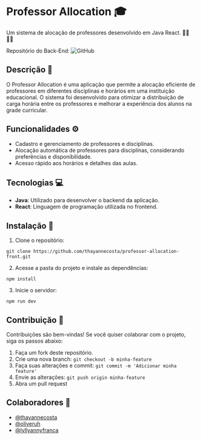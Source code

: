 # Professor Allocation :mortar_board:


Um sistema de alocação de professores desenvolvido em Java React. 👨‍💻 👩‍💻

Repositório do Back-End: ![GitHub](https://github.com/oliveruh/professor-allocation-thayruhlili)

## Descrição :page_with_curl:

O Professor Allocation é uma aplicação que permite a alocação eficiente de professores em diferentes disciplinas e horários em uma instituição educacional. O sistema foi desenvolvido para otimizar a distribuição de carga horária entre os professores e melhorar a experiência dos alunos na grade curricular.

## Funcionalidades :gear:

- Cadastro e gerenciamento de professores e disciplinas.
- Alocação automática de professores para disciplinas, considerando preferências e disponibilidade.
- Acesso rápido aos horários e detalhes das aulas.

## Tecnologias :computer:

- **Java**: Utilizado para desenvolver o backend da aplicação.
- **React**: Linguagem de programação utilizada no frontend.

## Instalação :wrench:

1. Clone o repositório:
```\bash
git clone https://github.com/thayannecosta/professor-allocation-front.git
```


2. Acesse a pasta do projeto e instale as dependências:
```\bash cd professor-allocation-front
npm install
```

3. Inicie o servidor:
```\bash
npm run dev
```


## Contribuição :handshake:

Contribuições são bem-vindas! Se você quiser colaborar com o projeto, siga os passos abaixo:

1. Faça um fork deste repositório.
2. Crie uma nova branch: `git checkout -b minha-feature`
3. Faça suas alterações e commit: `git commit -m 'Adicionar minha feature'`
4. Envie as alterações: `git push origin minha-feature`
5. Abra um pull request

## Colaboradores :busts_in_silhouette:

- [@thayannecosta](https://github.com/thayannecosta)
- [@oliveruh](https://github.com/oliveruh)
- [@lyllyannyfranca](https://github.com/lyllyannyfranca)

